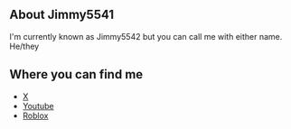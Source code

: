 ## About Jimmy5541

I'm currently known as Jimmy5542 but you can call me with either name. He/they

<!--
**Jimmy5541/Jimmy5541** is a ✨ _special_ ✨ repository because its `README.md` (this file) appears on your GitHub profile.

Here are some ideas to get you started:

- 🔭 I’m currently working on ...
- 🌱 I’m currently learning ...
- 👯 I’m looking to collaborate on ...
- 🤔 I’m looking for help with ...
- 💬 Ask me about ...
- 📫 How to reach me: ...
- 😄 Pronouns: ...
- ⚡ Fun fact: ...
-->

## Where you can find me
- [X](https://x.com/jimmy5542)
- [Youtube](https://youtube.com/@Jimmy_5542)
- [Roblox](https://roblox.com/users/335404920/profile)
